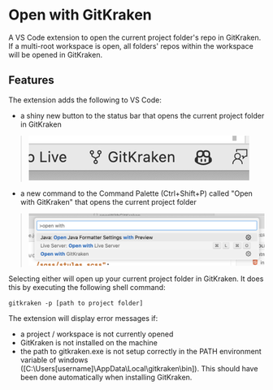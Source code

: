 # Open with GitKraken

A VS Code extension to open the current project folder's repo in GitKraken. If a multi-root workspace is open, all folders' repos within the workspace will be opened in GitKraken.

## Features

The extension adds the following to VS Code:
- a shiny new button to the status bar that opens the current project folder in GitKraken

> ![added status bar button](https://raw.githubusercontent.com/s3anmorrow/openWithKraken/main/images/button.png)

- a new command to the Command Palette (Ctrl+Shift+P) called "Open with GitKraken" that opens the current project folder

> ![added command](https://raw.githubusercontent.com/s3anmorrow/openWithKraken/main/images/command.png)

Selecting either will open up your current project folder in GitKraken. It does this by executing the following shell command:

```
gitkraken -p [path to project folder]
```

The extension will display error messages if: 
- a project / workspace is not currently opened 
- GitKraken is not installed on the machine
- the path to gitkraken.exe is not setup correctly in the PATH environment variable of windows ([C:\Users\[username]\AppData\Local\gitkraken\bin]). This should have been done automatically when installing GitKraken.